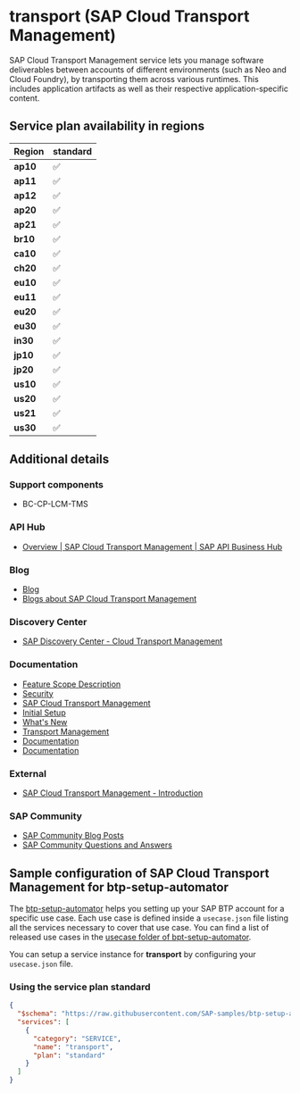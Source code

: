 # transport (SAP Cloud Transport Management)

SAP Cloud Transport Management service lets you manage software deliverables between accounts of different environments (such as Neo and Cloud Foundry), by transporting them across various runtimes. This includes application artifacts as well as their respective application-specific content.

## Service plan availability in regions

| Region | standard |
|--------|----------|
|  **ap10** | ✅ |
|  **ap11** | ✅ |
|  **ap12** | ✅ |
|  **ap20** | ✅ |
|  **ap21** | ✅ |
|  **br10** | ✅ |
|  **ca10** | ✅ |
|  **ch20** | ✅ |
|  **eu10** | ✅ |
|  **eu11** | ✅ |
|  **eu20** | ✅ |
|  **eu30** | ✅ |
|  **in30** | ✅ |
|  **jp10** | ✅ |
|  **jp20** | ✅ |
|  **us10** | ✅ |
|  **us20** | ✅ |
|  **us21** | ✅ |
|  **us30** | ✅ |

## Additional details

### Support components

- BC-CP-LCM-TMS

### API Hub

- [Overview | SAP Cloud Transport Management | SAP API Business Hub](https://api.sap.com/package/TmsForCloudPub/overview)

### Blog

- [Blog](https://blogs.sap.com/?s=transport+management+service)
- [Blogs about SAP Cloud Transport Management](https://blogs.sap.com/?s=cloud+transport+management)

### Discovery Center

- [SAP Discovery Center - Cloud Transport Management](https://discovery-center.cloud.sap/serviceCatalog/cloud-transport-management)

### Documentation

- [Feature Scope Description](https://help.sap.com/doc/b5430836c20d4bd8a975cb4d48b4e7a5/)
- [Security](https://help.sap.com/docs/TRANSPORT_MANAGEMENT_SERVICE/7f7160ec0d8546c6b3eab72fb5ad6fd8/51939a49db9749578b7e237139bfd08d.html)
- [SAP Cloud Transport Management](https://help.sap.com/viewer/7f7160ec0d8546c6b3eab72fb5ad6fd8/Cloud/en-US)
- [Initial Setup](https://help.sap.com/docs/BTP/7f7160ec0d8546c6b3eab72fb5ad6fd8/66fd7283c62f48adb23c56fb48c84a60.html)
- [What's New](https://help.sap.com/docs/BTP/7f7160ec0d8546c6b3eab72fb5ad6fd8/85b6ac3c2925448c86bcd04f0da6678e.html)
- [Transport Management](https://help.sap.com/docs/BTP/7f7160ec0d8546c6b3eab72fb5ad6fd8/9ac7880eddb14eeda89b800295bcf242.html)
- [Documentation](https://help.sap.com/docs/TRANSPORT_MANAGEMENT_SERVICE)
- [Documentation](https://www.sapstore.com/solutions/40168/SAP-Cloud-Platform-Transport-Management)

### External

- [SAP Cloud Transport Management - Introduction](https://www.youtube.com/embed/zT4gQJ03WSM)

### SAP Community

- [SAP Community Blog Posts](https://community.sap.com/search/?ct=blog&q=SAP%20Cloud%20Transport%20Management)
- [SAP Community Questions and Answers](https://community.sap.com/search/?ct=qa&q=SAP%20Cloud%20Transport%20Management)

## Sample configuration of **SAP Cloud Transport Management** for btp-setup-automator

The [btp-setup-automator](https://github.com/SAP-samples/btp-setup-automator) helps you setting up your SAP BTP account for a specific use case. Each use case is defined inside a `usecase.json` file listing all the services necessary to cover that use case. You can find a list of released use cases in the [usecase folder of bpt-setup-automator](https://github.com/SAP-samples/btp-setup-automator/tree/main/usecases).

You can setup a service instance for **transport** by configuring your `usecase.json` file.

### Using the service plan **standard**

```json
{
  "$schema": "https://raw.githubusercontent.com/SAP-samples/btp-setup-automator/main/libs/btpsa-usecase.json",
  "services": [
    {
      "category": "SERVICE",
      "name": "transport",
      "plan": "standard"
    }
  ]
}
```
